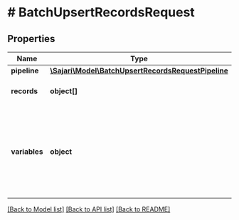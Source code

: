 # # BatchUpsertRecordsRequest

## Properties

| Name          | Type                                                                                        | Description                                                                                        | Notes      |
| ------------- | ------------------------------------------------------------------------------------------- | -------------------------------------------------------------------------------------------------- | ---------- |
| **pipeline**  | [**\Sajari\Model\BatchUpsertRecordsRequestPipeline**](BatchUpsertRecordsRequestPipeline.md) |                                                                                                    | [optional] |
| **records**   | **object[]**                                                                                | A list of records to upsert.                                                                       |
| **variables** | **object**                                                                                  | The initial values for the variables the pipeline operates on and transforms throughout its steps. | [optional] |

[[Back to Model list]](../../README.md#models) [[Back to API list]](../../README.md#endpoints) [[Back to README]](../../README.md)
